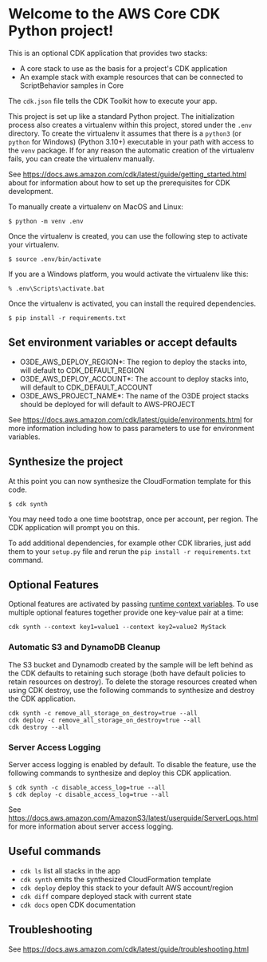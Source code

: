
# Welcome to the AWS Core CDK Python project!

This is an optional CDK application that provides two stacks:

  * A core stack to use as the basis for a project's CDK application
  * An example stack with example resources that can be connected to ScriptBehavior samples in Core

The `cdk.json` file tells the CDK Toolkit how to execute your app.

This project is set up like a standard Python project.  The initialization
process also creates a virtualenv within this project, stored under the `.env`
directory.  To create the virtualenv it assumes that there is a `python3`
(or `python` for Windows) (Python 3.10+) executable in your path with access to the `venv`
package. If for any reason the automatic creation of the virtualenv fails,
you can create the virtualenv manually.

See https://docs.aws.amazon.com/cdk/latest/guide/getting_started.html about for information about how to set up
the prerequisites for CDK development.

To manually create a virtualenv on MacOS and Linux:

```
$ python -m venv .env
```

Once the virtualenv is created, you can use the following step to activate your virtualenv.

```
$ source .env/bin/activate
```

If you are a Windows platform, you would activate the virtualenv like this:

```
% .env\Scripts\activate.bat
```

Once the virtualenv is activated, you can install the required dependencies.

```
$ pip install -r requirements.txt
```

## Set environment variables or accept defaults

* O3DE_AWS_DEPLOY_REGION*: The region to deploy the stacks into, will default to CDK_DEFAULT_REGION
* O3DE_AWS_DEPLOY_ACCOUNT*: The account to deploy stacks into, will default to CDK_DEFAULT_ACCOUNT
* O3DE_AWS_PROJECT_NAME*: The name of the O3DE project stacks should be deployed for will default to AWS-PROJECT

See https://docs.aws.amazon.com/cdk/latest/guide/environments.html for more information including how to pass parameters
to use for environment variables.

## Synthesize the project
At this point you can now synthesize the CloudFormation template for this code.

```
$ cdk synth
```

You may need todo a one time bootstrap, once per account, per region. The CDK application will prompt you on this.

To add additional dependencies, for example other CDK libraries, just add
them to your `setup.py` file and rerun the `pip install -r requirements.txt`
command.

## Optional Features

Optional features are activated by passing [runtime context variables](https://docs.aws.amazon.com/cdk/latest/guide/context.html). To use multiple optional features together provide one key-value pair at a time:
```
cdk synth --context key1=value1 --context key2=value2 MyStack
```

### Automatic S3 and DynamoDB Cleanup
The S3 bucket and Dynamodb created by the sample will be left behind as the CDK defaults to retaining such storage (both have default policies to retain resources on destroy). To delete
the storage resources created when using CDK destroy, use the following commands to synthesize and destroy the CDK application.
```
cdk synth -c remove_all_storage_on_destroy=true --all
cdk deploy -c remove_all_storage_on_destroy=true --all
cdk destroy --all
```

### Server Access Logging
Server access logging is enabled by default. To disable the feature, use the following commands to synthesize and deploy this CDK application.

```
$ cdk synth -c disable_access_log=true --all
$ cdk deploy -c disable_access_log=true --all
```

See https://docs.aws.amazon.com/AmazonS3/latest/userguide/ServerLogs.html for more information about server access logging.

## Useful commands

 * `cdk ls`          list all stacks in the app
 * `cdk synth`       emits the synthesized CloudFormation template
 * `cdk deploy`      deploy this stack to your default AWS account/region
 * `cdk diff`        compare deployed stack with current state
 * `cdk docs`        open CDK documentation

## Troubleshooting

See https://docs.aws.amazon.com/cdk/latest/guide/troubleshooting.html

